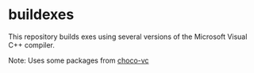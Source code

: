 # buildexes

This repository builds exes using several versions of the Microsoft Visual C++ compiler.

Note: Uses some packages from [choco-vc](https://github.com/edmcman/choco-vc)
